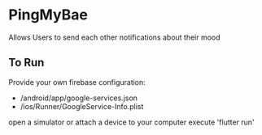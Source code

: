 # PingMyBae

Allows Users to send each other notifications about their mood

## To Run

Provide your own firebase configuration:

- /android/app/google-services.json
- /ios/Runner/GoogleService-Info.plist

open a simulator or attach a device to your computer
execute 'flutter run'
